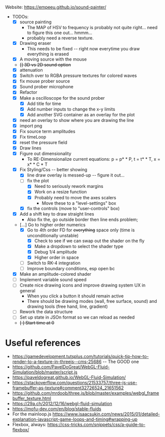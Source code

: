 Website: https://empeeu.github.io/sound-painter/

* TODOs:
    * [x] source painting
        * The MAP of HSV to frequency is probably not quite right... need to figure this one out... hmmm...
        * probably need a reverse texture. 
    * [x] Drawing eraser
        * This needs to be fixed -- right now everytime you draw everything is erased
    * [x] A moving source with the mouse
    * ~~[] 3D vs 2D sound option~~
    * [x] attenuation
    * [x] Switch over to RGBA pressure textures for colored waves
    * [x] fix mouse prober source
    * [x] Sound prober microphone
    * [x] Refactor
    * [x] Make a oscilloscope for the sound prober
       * [x] Add title for time
       * [x] Add number inputs to change the x-y limits
       * [x] Add another SVG container as an overlay for the plot
    * [x] need an overlay to show where you are drawing the line
    * [x] import png
    * [x] Fix source term amplitudes
    * [x] Fix timeLoop    
    * [x] reset the pressure field
    * [x] Draw lines
    * [x] Figure out dimensionality
        * To RE-Dimensionalize current equations: p = p* * P, t = t* * T, x = x* * C * T
    * [x] Fix Styling/Css -- better showing
      * [x] line draw overlay is messed-up -- figure it out...
      * [ ] fix the plot
        * [x] Need to seriously rework margins
        * [x] Work on a resize function
        * [x] Probably need to move the axes scalers
            * Move these to a "level-settings" box
      * [x] fix the controls (move to "user-controls" box)
    * [x] Add a shift key to draw straight lines
        * Also fix the, go outside border then line ends problem;
    * [...] Go to higher order numerics
        * [x] Go to 4th order FD for ~~everything~~ space only (time is unconditionally unstable)
            * [x] Check to see if we can swap out the shader on the fly
            * [x] Make a dropdown to select the shader type
            * [x] Debug  1/4 amplitude 
            * [x] Higher order in space
        * [ ] Switch to RK-4 integration
        * [ ] Improve boundary conditions, esp open bc
    * [x] Make an amplitude-colored shader
    * [ ] Implement variable sound speed
    * [ ] Create nice drawing icons and improve drawing system UX in general
        * When you click a button it should remain active
        * There should be drawing modes (wall, free surface, sound) and drawing tools (free hand, line, gradient)
    * [ ] Rework the data structure
    * [ ] Set up state in JSOn format so we can reload as needed
    * ~~[ ] Start time at 0~~


# Useful references
* https://gamedevelopment.tutsplus.com/tutorials/quick-tip-how-to-render-to-a-texture-in-threejs--cms-25686  -- The GOOD one
* https://github.com/PavelDoGreat/WebGL-Fluid-Simulation/blob/master/script.js
* https://paveldogreat.github.io/WebGL-Fluid-Simulation/
* https://stackoverflow.com/questions/21533757/three-js-use-framebuffer-as-texture#comment32726524_21651562
* https://github.com/mrdoob/three.js/blob/master/examples/webgl_framebuffer_texture.html
* https://29a.ch/2012/12/16/webgl-fluid-simulation
* https://mofu-dev.com/en/blog/stable-fluids
* For the mainloop.js https://www.isaacsukin.com/news/2015/01/detailed-explanation-javascript-game-loops-and-timing#wrapping-up
* Flexbox, always: https://css-tricks.com/snippets/css/a-guide-to-flexbox/